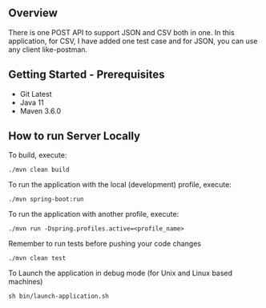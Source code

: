 ## Overview
There is one POST API to support JSON and CSV both in one. In this application, for CSV, I have added one test case and for JSON, you can use any client like-postman.

## Getting Started - Prerequisites
* Git Latest
* Java 11
* Maven 3.6.0

## How to run Server Locally
To build, execute:

    ./mvn clean build

To run the application with the local (development) profile, execute:

    ./mvn spring-boot:run

To run the application with another profile, execute:

    ./mvn run -Dspring.profiles.active=<profile_name>

Remember to run tests before pushing your code changes

    ./mvn clean test
    
To Launch the application in debug mode (for Unix and Linux based machines) 
    
    sh bin/launch-application.sh    
